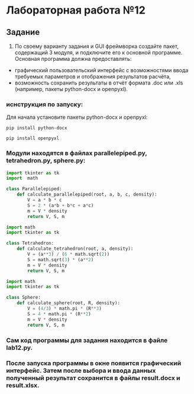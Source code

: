 # Лабораторная работа №12
## Задание 

1. По своему варианту задания и GUI фреймворка создайте пакет, содержащий 3 модуля, и подключите его к основной программе. Основная программа должна предоставлять:

- графический пользовательский интерфейс с возможностями ввода требуемых параметров и отображения результатов расчёта,
- возможность сохранить результаты в отчёт формата .doc или .xls (например, пакеты python-docx и openpyxl).






### иснструкция по запуску:
Для начала установите пакеты python-docx и openpyxl:


```
pip install python-docx
```

```
pip install openpyxl
```

### Модули находятся в файлах parallelepiped.py, tetrahedron.py, sphere.py:

```python
import tkinter as tk
import  math

class Parallelepiped:
    def calculate_parallelepiped(root, a, b, c, density):
        V = a * b * c
        S = 2 * (a*b + b*c + a*c)
        m = V * density
        return V, S, m
```

```python
import math
import tkinter as tk

class Tetrahedron:
    def calculate_tetrahedron(root, a, density):
        V = (a**3) / (6 * math.sqrt(2)) 
        S = math.sqrt(3) * (a**2)
        m = V * density
        return V, S, m
```

```python
import math
import tkinter as tk

class Sphere:
    def calculate_sphere(root, R, density):
        V = (4/3) * math.pi * (R**3)
        S = 4 * math.pi * (R**2) 
        m = V * density
        return V, S, m
```

### Сам код программы для задания находится в файле lab12.py. 

### После запуска программы в окне появится графический интерфейс. Затем после выбора и ввода данных полученный результат сохранится в файлы result.docx и result.xlsx.